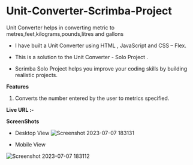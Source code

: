 # Unit-Converter-Scrimba-Project
Unit Converter helps in converting metric to metres,feet,kilograms,pounds,litres and gallons

- I have built a Unit Converter using HTML , JavaScript and CSS – Flex.
+ This is a solution to the Unit Converter - Solo Project .
* Scrimba Solo Project helps you improve your coding skills by building realistic projects.

**Features**
1. Converts the number entered by the user to metrics specified.

**Live URL :-** 

**ScreenShots**

- Desktop View 
![Screenshot 2023-07-07 183131](https://github.com/aratidsa/Unit-Converter-Scrimba-Project/assets/128802362/801a3af3-b97c-4067-99b5-0d547a952d5d)

+ Mobile View


![Screenshot 2023-07-07 183112](https://github.com/aratidsa/Unit-Converter-Scrimba-Project/assets/128802362/669dafd9-3fc9-4e17-a7a8-6a2e6266ea98)
